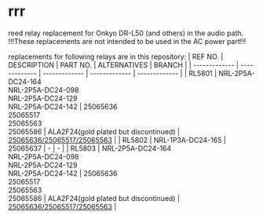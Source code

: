 # rrr
reed relay replacement for Onkyo DR-L50 (and others) in the audio path.
!!!These replacements are not intended to be used in the AC power part!!!

replacements for following relays are in this repository:
| REF NO.       | DESCRIPTION   | PART NO.      | ALTERNATIVES  | BRANCH        |
| ------------- | ------------- | ------------- | ------------- | ------------- |
| RL5801        | NRL-2P5A-DC24-164<br />NRL-2P5A-DC24-098<br />NRL-2P5A-DC24-129<br />NRL-2P5A-DC24-142 | 25065636<br />25065517<br />25065563<br />25065586 | ALA2F24(gold plated but discontinued) | [25065636/25065517/25065563](https://github.com/Durburz/rrr/tree/25065636%2F25065517%2F25065563) |
| RL5802        | NRL-1P3A-DC24-165 | 25065637 | - | - |
| RL5803        | NRL-2P5A-DC24-164<br />NRL-2P5A-DC24-098<br />NRL-2P5A-DC24-129<br />NRL-2P5A-DC24-142 | 25065636<br />25065517<br />25065563<br />25065586 | ALA2F24(gold plated but discontinued) | [25065636/25065517/25065563](https://github.com/Durburz/rrr/tree/25065636%2F25065517%2F25065563) |
